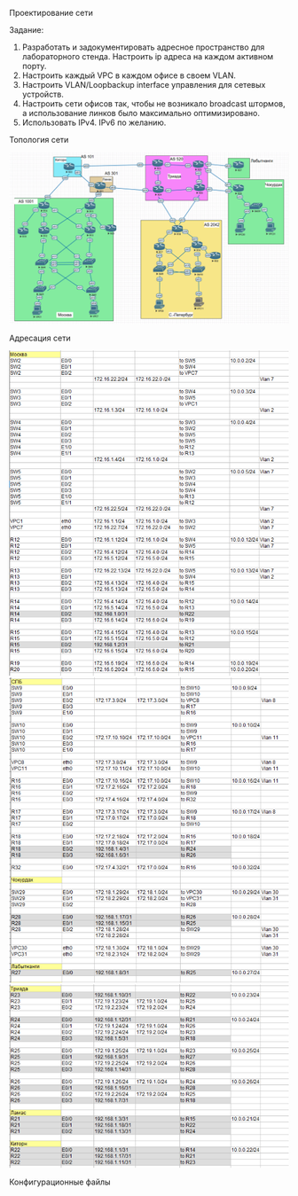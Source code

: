 Проектирование сети

Задание:

1. Разработать и задокументировать адресное пространство для лабораторного стенда.
Настроить ip адреса на каждом активном порту.  
2. Настроить каждый VPC в каждом офисе в своем VLAN.  
3. Настроить VLAN/Loopbackup interface управления для сетевых устройств.
4. Настроить сети офисов так, чтобы не возникало broadcast штормов, а использование линков было максимально оптимизировано. 
5. Использовать IPv4. IPv6 по желанию.

Топология сети

![](topology.PNG) 

Адресация сети

![](ip_addressing1.PNG) 
![](ip_addressing2.PNG)
![](ip_addressing3.PNG) 

Конфигурационные файлы

